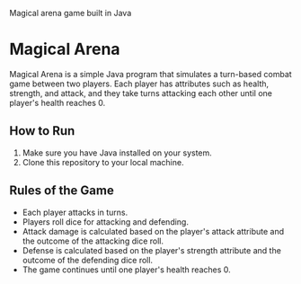 Magical arena game built in Java
# Magical Arena

Magical Arena is a simple Java program that simulates a turn-based combat game between two players. Each player has attributes such as health, strength, and attack, and they take turns attacking each other until one player's health reaches 0.

## How to Run

1. Make sure you have Java installed on your system.
2. Clone this repository to your local machine.

## Rules of the Game

- Each player attacks in turns.
- Players roll dice for attacking and defending.
- Attack damage is calculated based on the player's attack attribute and the outcome of the attacking dice roll.
- Defense is calculated based on the player's strength attribute and the outcome of the defending dice roll.
- The game continues until one player's health reaches 0.




